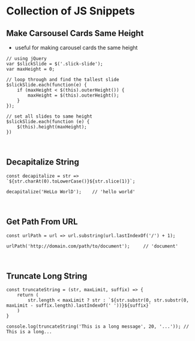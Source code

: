 # Collection of JS Snippets

## Make Carsousel Cards Same Height
- useful for making carousel cards the same height
```
// using jQuery
var $slickSlide = $('.slick-slide');
var maxHeight = 0;

// loop through and find the tallest slide
$slickSlide.each(function(e) {
	if (maxHeight < $(this).outerHeight()) {
		maxHeight = $(this).outerHeight();
	}
});

// set all slides to same height
$slickSlide.each(function (e) {
	$(this).height(maxHeight);
})
```
<br>

## Decapitalize String
```
const decapitalize = str => `${str.charAt(0).toLowerCase()}${str.slice(1)}`;

decapitalize('HeLLo WorlD');    // 'hello world'
```
<br>

## Get Path From URL
```
const urlPath = url => url.substring(url.lastIndexOf('/') + 1);

urlPath('http://domain.com/path/to/document');     // 'document'
```
<br>

## Truncate Long String
```
const truncateString = (str, maxLimit, suffix) => {
	return (
		str.length < maxLimit ? str : `${str.substr(0, str.substr(0, maxLimit - suffix.length).lastIndexOf(' '))}${suffix}`
	)
}

console.log(truncateString('This is a long message', 20, '...')); // This is a long...
```
<br>
